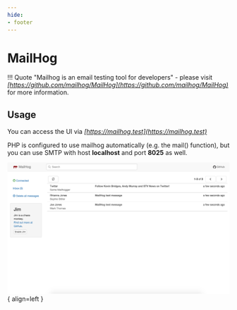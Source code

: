 ```yaml
---
hide:
- footer
---
```


# MailHog

!!! Quote
    "Mailhog is an email testing tool for developers" - please visit *[https://github.com/mailhog/MailHog](https://github.com/mailhog/MailHog)* for more information.


## Usage

You can access the UI via *[https://mailhog.test](https://mailhog.test)*

PHP is configured to use mailhog automatically (e.g. the mail() function), but you can use SMTP with host <strong>localhost</strong> and port <strong>8025</strong> as well.

![Image title](/assets/mailhog.png){ align=left }
